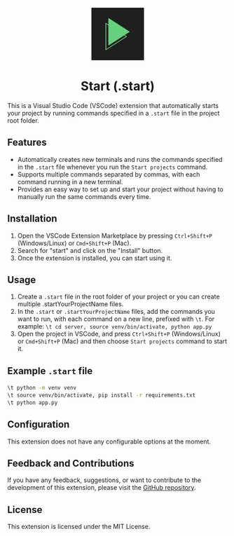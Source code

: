 
<p align="center">
  <img src="./logo.png" alt="Logo" width="120"/>
</p>

<h1 align="center">Start (.start)</h1>

This is a Visual Studio Code (VSCode) extension that automatically starts your project by running commands specified in a `.start` file in the project root folder.

## Features

- Automatically creates new terminals and runs the commands specified in the `.start` file whenever you run the `Start projects` command.
- Supports multiple commands separated by commas, with each command running in a new terminal.
- Provides an easy way to set up and start your project without having to manually run the same commands every time.

## Installation

1. Open the VSCode Extension Marketplace by pressing `Ctrl+Shift+P` (Windows/Linux) or `Cmd+Shift+P` (Mac).
2. Search for "start" and click on the "Install" button.
3. Once the extension is installed, you can start using it.

## Usage

1. Create a `.start` file in the root folder of your project or you can create multiple .startYourProjectName files.
2. In the `.start` or `.startYourProjectName` files, add the commands you want to run, with each command on a new line, prefixed with `\t`. For example: `\t cd server, source venv/bin/activate, python app.py`
3. Open the project in VSCode, and press `Ctrl+Shift+P` (Windows/Linux) or `Cmd+Shift+P` (Mac) and then choose `Start projects` command to start it.

## Example `.start` file

```bash
\t python -m venv venv
\t source venv/bin/activate, pip install -r requirements.txt
\t python app.py
```

## Configuration

This extension does not have any configurable options at the moment.

## Feedback and Contributions

If you have any feedback, suggestions, or want to contribute to the development of this extension, please visit the [GitHub repository](https://github.com/ashusharmadev/.start.git).

## License

This extension is licensed under the MIT License.